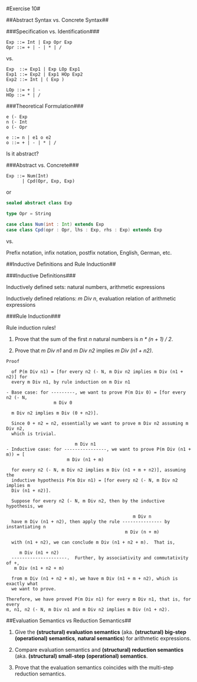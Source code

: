 #Exercise 10#

##Abstract Syntax vs. Concrete Syntax##

###Specification vs. Identification###

```
Exp ::= Int | Exp Opr Exp
Opr ::= + | - | * | /
```

vs.

```
Exp  ::= Exp1 | Exp LOp Exp1
Exp1 ::= Exp2 | Exp1 HOp Exp2
Exp2 ::= Int | ( Exp )

LOp ::= + | -
HOp ::= * | /
```

###Theoretical Formulation###

```
e (- Exp
n (- Int
o (- Opr

e ::= n | e1 o e2
o ::= + | - | * | /
```

Is it abstract?

###Abstract vs. Concrete###

```
Exp ::= Num(Int)
      | Cpd(Opr, Exp, Exp)
```

or

```scala
sealed abstract class Exp

type Opr = String

case class Num(int : Int) extends Exp
case class Cpd(opr : Opr, lhs : Exp, rhs : Exp) extends Exp
```

vs.

Prefix notation, infix notation, postfix notation, English, German, etc.

##Inductive Definitions and Rule Induction##

###Inductive Definitions###

Inductively defined sets: natural numbers, arithmetic expressions

Inductively defined relations: *m Div n*, evaluation relation of arithmetic
expressions

###Rule Induction###

Rule induction rules!

1. Prove that the sum of the first *n* natural numbers is _n \* (n + 1) / 2_.

2. Prove that *m Div n1* and *m Div n2* implies *m Div (n1 + n2)*.

```
Proof

  of P(m Div n1) = [for every n2 (- N, m Div n2 implies m Div (n1 + n2)] for
  every m Div n1, by rule induction on m Div n1

- Base case: for ---------, we want to prove P(m Div 0) = [for every n2 (- N,
                  m Div 0

  m Div n2 implies m Div (0 + n2)].

  Since 0 + n2 = n2, essentially we want to prove m Div n2 assuming m Div n2,
  which is trivial.

                          m Div n1
- Inductive case: for ----------------, we want to prove P(m Div (n1 + m)) = [
                       m Div (n1 + m)

  for every n2 (- N, m Div n2 implies m Div (n1 + m + n2)], assuming the
  inductive hypothesis P(m Div n1) = [for every n2 (- N, m Div n2 implies m
  Div (n1 + n2)].

  Suppose for every n2 (- N, m Div n2, then by the inductive hypothesis, we

                                                m Div n 
  have m Div (n1 + n2), then apply the rule --------------- by instantiating n
                                             m Div (n + m)

  with (n1 + n2), we can conclude m Div (n1 + n2 + m).  That is,

     m Div (n1 + n2)
  ---------------------.  Further, by associativity and commutativity of +,
   m Div (n1 + n2 + m)

  from m Div (n1 + n2 + m), we have m Div (n1 + m + n2), which is exactly what
  we want to prove.

Therefore, we have proved P(m Div n1) for every m Div n1, that is, for every
m, n1, n2 (- N, m Div n1 and m Div n2 implies m Div (n1 + n2).
```

##Evaluation Semantics vs Reduction Semantics##

1. Give the **(structural) evaluation semantics** (aka. **(structural) big-step
(operational) semantics**, **natural semantics**) for arithmetic expressions.

2. Compare evaluation semantics and **(structural) reduction semantics** (aka.
**(structural) small-step (operational) semantics**.

3. Prove that the evaluation semantics coincides with the multi-step reduction
semantics.

